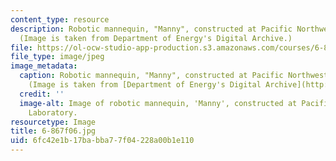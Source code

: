 ```yaml
---
content_type: resource
description: Robotic mannequin, "Manny", constructed at Pacific Northwest Laboratory.
  (Image is taken from Department of Energy's Digital Archive.)
file: https://ol-ocw-studio-app-production.s3.amazonaws.com/courses/6-867-machine-learning-fall-2006/6fc42e1b17babba77f04228a00b1e110_6-867f06.jpg
file_type: image/jpeg
image_metadata:
  caption: Robotic mannequin, "Manny", constructed at Pacific Northwest Laboratory.
    (Image is taken from [Department of Energy's Digital Archive](http://www.doedigitalarchive.doe.gov/).)
  credit: ''
  image-alt: Image of robotic mannequin, 'Manny', constructed at Pacific Northwest
    Laboratory.
resourcetype: Image
title: 6-867f06.jpg
uid: 6fc42e1b-17ba-bba7-7f04-228a00b1e110
---
```

